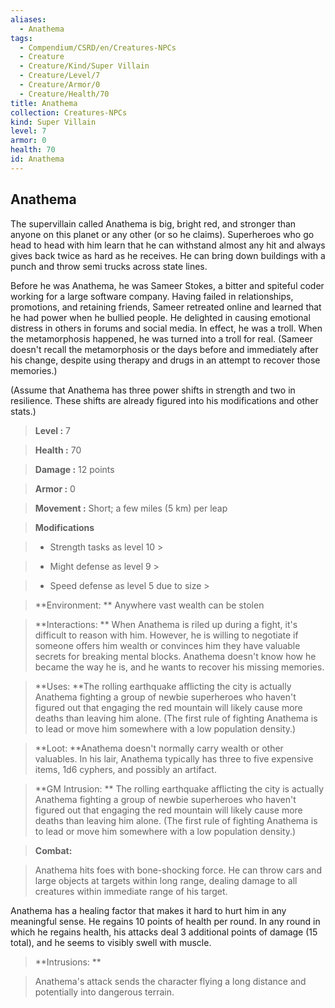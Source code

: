 ```yaml
---
aliases:
  - Anathema
tags:
  - Compendium/CSRD/en/Creatures-NPCs
  - Creature
  - Creature/Kind/Super Villain
  - Creature/Level/7
  - Creature/Armor/0
  - Creature/Health/70
title: Anathema
collection: Creatures-NPCs
kind: Super Villain
level: 7
armor: 0
health: 70
id: Anathema
---
```

## Anathema    
The supervillain called Anathema is big, bright red, and stronger than anyone on this planet or any other (or so he claims). Superheroes who go head to head with him learn that he can withstand almost any hit and always gives back twice as hard as he receives. He can bring down buildings with a punch and throw semi trucks across state lines.   
Before he was Anathema, he was Sameer Stokes, a bitter and spiteful coder working for a large software company. Having failed in relationships, promotions, and retaining friends, Sameer retreated online and learned that he had power when he bullied people. He delighted in causing emotional distress in others in forums and social media. In effect, he was a troll. When the metamorphosis happened, he was turned into a troll for real. (Sameer doesn't recall the metamorphosis or the days before and immediately after his change, despite using therapy and drugs in an attempt to recover those memories.)  
(Assume that Anathema has three power shifts in strength and two in resilience. These shifts are already figured into his modifications and other stats.)    
  
    
> **Level :** 7    
> **Health :** 70    
> **Damage :** 12 points    
> **Armor :** 0    
> **Movement :** Short; a few miles (5 km) per leap    
> **Modifications**    
>- Strength tasks as level 10 >  
>    
>- Might defense as level 9 >  
>    
>- Speed defense as level 5 due to size >  
>    
> **Environment: ** Anywhere vast wealth can be stolen    
> **Interactions: ** When Anathema is riled up during a fight, it's difficult to reason with him. However, he is willing to negotiate if someone offers him wealth or convinces him they have valuable secrets for breaking mental blocks. Anathema doesn't know how he became the way he is, and he wants to recover his missing memories.    
> **Uses: **The rolling earthquake afflicting the city is actually Anathema fighting a group of newbie superheroes who haven't figured out that engaging the red mountain will likely cause more deaths than leaving him alone. (The first rule of fighting Anathema is to lead or move him somewhere with a low population density.)    
> **Loot: **Anathema doesn't normally carry wealth or other valuables. In his lair, Anathema typically has three to five expensive items, 1d6 cyphers, and possibly an artifact.    
> **GM Intrusion: ** The rolling earthquake afflicting the city is actually Anathema fighting a group of newbie superheroes who haven't figured out that engaging the red mountain will likely cause more deaths than leaving him alone. (The first rule of fighting Anathema is to lead or move him somewhere with a low population density.)    
  
> **Combat:**   
> Anathema hits foes with bone-shocking force. He can throw cars and large objects at targets within long range, dealing damage to all creatures within immediate range of his target.  
Anathema has a healing factor that makes it hard to hurt him in any meaningful sense. He regains 10 points of health per round. In any round in which he regains health, his attacks deal 3 additional points of damage (15 total), and he seems to visibly swell with muscle.    
    
  
> **Intrusions: **   
> Anathema's attack sends the character flying a long distance and potentially into dangerous terrain.    
